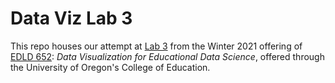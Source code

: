 # Data Viz Lab 3
This repo houses our attempt at [Lab 3](https://dataviz-2021.netlify.app/lab-3/) from the Winter 2021 offering of [EDLD 652](https://dataviz-2021.netlify.app): *Data Visualization for Educational Data Science*, offered through the University of Oregon's College of Education.
